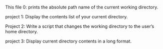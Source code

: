 This file 0:
prints the absolute path name of the current working directory.

project 1:
Display the contents list of your current directory.

Project 2:
Write a script that changes the working directory to the user’s home directory.

project 3:
Display current directory contents in a long format.


